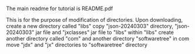 The main readme for tutorial is README.pdf

This is for the purpose of modification of directories.
Upon downloading, create a new directory called "libs" 
  copy "json-20240303" directory, "json-20240303" jar file and "jxclasses" jar file to "libs"
  within "libs" create another directory called "com" and another directory "softwaretree" in com
    move "jdx" and "jx" directories to "softwaretree" directory
